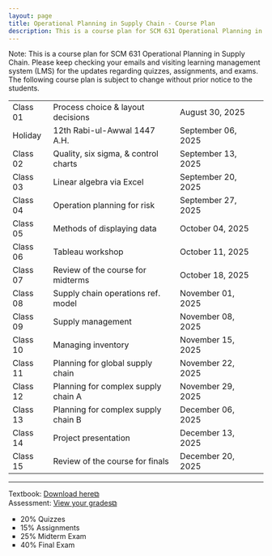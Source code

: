 ```yaml
---
layout: page
title: Operational Planning in Supply Chain - Course Plan
description: This is a course plan for SCM 631 Operational Planning in Supply Chain.
---
```

Note: This is a course plan for SCM 631 Operational Planning in Supply Chain. Please keep checking your emails and visiting learning management system (LMS) for the updates regarding quizzes, assignments, and exams. The following course plan is subject to change without prior notice to the students.
<table>
  <tr>
    <td>Class 01</td>
    <td>Process choice & layout decisions</td>
    <td>August 30, 2025</td>
  </tr>
  <tr>
    <td>Holiday</td>
    <td>12th Rabi-ul-Awwal 1447 A.H.</td>
    <td>September 06, 2025</td>
    <td></td>
  </tr>
  <tr>
    <td>Class 02</td>
    <td>Quality, six sigma, & control charts</td>
    <td>September 13, 2025</td>
  </tr>
  <tr>
    <td>Class 03</td>
    <td>Linear algebra via Excel</td>
    <td>September 20, 2025 	</td>
  </tr>
  <tr>
    <td>Class 04</td>
    <td>Operation planning for risk</td>
    <td>September 27, 2025</td>
    <td></td>
  </tr>
  <tr>
    <td>Class 05</td>
    <td>Methods of displaying data</td>
    <td>October 04, 2025</td>
  </tr>
  <tr>
    <td>Class 06</td>
    <td>Tableau workshop</td>
    <td>October 11, 2025</td>
  </tr>
  <tr>
    <td>Class 07</td>
    <td>Review of the course for midterms</td>
    <td>October 18, 2025</td>
  </tr>
  <tr>
    <td>Class 08</td>
    <td>Supply chain operations ref. model</td>
    <td>November 01, 2025</td>
  </tr>
  <tr>
    <td>Class 09</td>
    <td>Supply management</td>
    <td>November 08, 2025</td>
  </tr>
  <tr>
    <td>Class 10</td>
    <td>Managing inventory</td>
    <td>November 15, 2025</td>
  </tr>
  <tr>
    <td>Class 11</td>
    <td>Planning for global supply chain</td>
    <td>November 22, 2025</td>
  </tr>
  <tr>
    <td>Class 12</td>
    <td>Planning for complex supply chain A</td>
    <td>November 29, 2025</td>
  </tr>
  <tr>
    <td>Class 13</td>
    <td>Planning for complex supply chain B</td>
    <td>December 06, 2025</td>
  </tr>
  <tr>
    <td>Class 14</td>
    <td>Project presentation</td>
    <td>December 13, 2025</td>
  </tr>
  <tr>
    <td>Class 15</td>
    <td>Review of the course for finals</td>
    <td>December 20, 2025</td>
  </tr>
</table>

<hr class="solid">

Textbook: <a href="https://drive.google.com/file/d/1qLwA6FHoct-CXmYY32mepHPQ6QWmptT7" target="_blank" rel="noopener noreferrer">Download here&#x29c9;</a><br/>
Assessment: <a href="https://drive.google.com/file/d/1Gd90vbP7Qr42tVlNzhCnE__FpO-nrfzF" target="_blank" rel="noopener noreferrer">View your grades&#x29c9;</a>
  <ul style="list-style-type:square;">
   <li>20% Quizzes</li>
   <li>15% Assignments</li>
   <li>25% Midterm Exam</li>
   <li>40% Final Exam</li>
  </ul>
